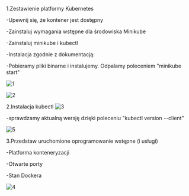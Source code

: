 1.Zestawienie platformy Kubernetes

-Upewnij się, że kontener jest dostępny

-Zainstaluj wymagania wstępne dla środowiska Minikube

-Zainstaluj minikube i kubectl

-Instalacja zgodnie z dokumentacją:


-Pobieramy pliki binarne i instalujemy. Odpalamy poleceniem "minikube start"

![1](https://user-images.githubusercontent.com/58219271/151670691-23c046fb-1c31-4df2-b7c4-030a4f520fc9.JPG)

![2](https://user-images.githubusercontent.com/58219271/151670713-346e3a45-944f-45d4-a8d2-c9f3b40cddd3.JPG)

2.Instalacja kubectl
![3](https://user-images.githubusercontent.com/58219271/151670743-ef859704-9754-4a06-8b73-2a5406685458.JPG)


-sprawdzamy aktualną wersję dzięki poleceniu "kubectl version --client"

![5](https://user-images.githubusercontent.com/58219271/151670811-b6597760-4864-4799-a004-bae599520119.JPG)


3.Przedstaw uruchomione oprogramowanie wstępne (i usługi)

-Platforma konteneryzacji

-Otwarte porty

-Stan Dockera

![4](https://user-images.githubusercontent.com/58219271/151670781-6a3b4cbb-870a-4d8b-94b9-6aa2d2a72cf2.JPG)



